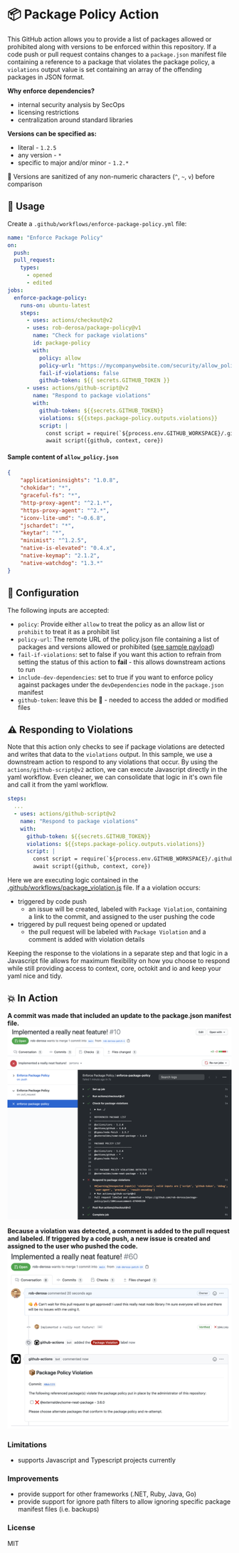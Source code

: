 # :package: Package Policy Action 

This GitHub action allows you to provide a list of packages allowed or prohibited along with versions to be enforced within this repository. If a code push or pull request contains changes to a `package.json` manifest file containing a reference to a package that violates the package policy, a `violations` output value is set containing an array of the offending packages in JSON format.

**Why enforce dependencies?**
* internal security analysis by SecOps
* licensing restrictions
* centralization around standard libraries


**Versions can be specified as:**
* literal - `1.2.5`
* any version - `*`
* specific to major and/or minor - `1.2.*`

:bath: Versions are sanitized of any non-numeric characters (`^`, `~`, `v`) before comparison

## :dart: Usage

Create a `.github/workflows/enforce-package-policy.yml` file:

```yaml
name: "Enforce Package Policy"
on:
  push:
  pull_request:
    types:
      - opened
      - edited
jobs:
  enforce-package-policy:
    runs-on: ubuntu-latest
    steps:
      - uses: actions/checkout@v2
      - uses: rob-derosa/package-policy@v1
        name: "Check for package violations"
        id: package-policy
        with:
          policy: allow
          policy-url: "https://mycompanywebsite.com/security/allow_policy.json"
          fail-if-violations: false
          github-token: ${{ secrets.GITHUB_TOKEN }}
      - uses: actions/github-script@v2
        name: "Respond to package violations"
        with:
          github-token: ${{secrets.GITHUB_TOKEN}}
          violations: ${{steps.package-policy.outputs.violations}}
          script: |
            const script = require(`${process.env.GITHUB_WORKSPACE}/.github/workflows/package_violation.js`)
            await script({github, context, core})
```

#### Sample content of `allow_policy.json`
```json
{
    "applicationinsights": "1.0.8",
    "chokidar": "*",
    "graceful-fs": "*",
    "http-proxy-agent": "^2.1.*",
    "https-proxy-agent": "^2.*",
    "iconv-lite-umd": "~0.6.8",
    "jschardet": "*",
    "keytar": "*",
    "minimist": "^1.2.5",
    "native-is-elevated": "0.4.x",
    "native-keymap": "2.1.2",
    "native-watchdog": "1.3.*"
}
```

## :pencil: Configuration

The following inputs are accepted:

- `policy`: Provide either `allow` to treat the policy as an allow list or `prohibit` to treat it as a prohibit list
- `policy-url`: The remote URL of the policy.json file containing a list of packages and versions allowed or prohibited ([see sample payload](#sample-content-of-allow_policyjson))
- `fail-if-violations`: set to false if you want this action to refrain from setting the status of this action to **fail** - this allows downstream actions to run
- `include-dev-dependencies`: set to true if you want to enforce policy against packages under the `devDependencies` node in the `package.json` manifest
- `github-token`: leave this be :metal: - needed to access the added or modified files


## :warning: Responding to Violations

Note that this action only checks to see if package violations are detected and writes that data to the `violations` output. In this sample,
we use a downstream action to respond to any violations that occur. By using the `actions/github-script@v2` action, we can execute
Javascript directly in the yaml workflow. Even cleaner, we can consolidate that logic in it's own file and call it from the yaml workflow.

```yaml
steps:
  ...
  - uses: actions/github-script@v2
    name: "Respond to package violations"
    with:
      github-token: ${{secrets.GITHUB_TOKEN}}
      violations: ${{steps.package-policy.outputs.violations}}
      script: |
        const script = require(`${process.env.GITHUB_WORKSPACE}/.github/workflows/package_violation.js`)
        await script({github, context, core})
```

Here we are executing logic contained in the [.github/workflows/package_violation.js](.github/workflows/package_violation.js) file.
If a a violation occurs:
* triggered by code push
  * an issue will be created, labeled with `Package Violation`, containing a link to the commit, and assigned to the user pushing the code
* triggered by pull request being opened or updated
  * the pull request will be labeled with `Package Violation` and a comment is added with violation details

Keeping the response to the violations in a separate step and that logic in a Javascript file allows for maximum flexibility on how
you choose to respond while still providing access to context, core, octokit and io and keep your yaml nice and tidy.


## :boom: In Action

**A commit was made that included an update to the package.json manifest file.**
![Action Console Log](assets/action_log.png?raw=true)

**Because a violation was detected, a comment is added to the pull request and labeled. If triggered by a code push, a new issue is created and assigned to the user who pushed the code.**
![Pull request commented on due to violation](assets/pull_request.png?raw=true)


### Limitations

* supports Javascript and Typescript projects currently

### Improvements

* provide support for other frameworks (.NET, Ruby, Java, Go)
* provide support for ignore path filters to allow ignoring specific package manifest files (i.e. backups)

### License

MIT